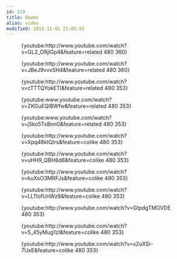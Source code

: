 ```yaml
---
id: 210
title: Видео
alias: video
modified: 2013-11-01 21:05:55
---
```


<figure>{youtube:http://www.youtube.com/watch?v=GL2_ORjlGp4&amp;feature=related 480 360}</figure>

<figure>{youtube:http://www.youtube.com/watch?v=JBeJ9vvvSH4&amp;feature=related 480 360}</figure>

<figure>{youtube:http://www.youtube.com/watch?v=cTTTQYokETI&amp;feature=related 480 353}</figure>

<figure>{youtube:www.youtube.com/watch?v=ZKGuEQIBWfw&amp;feature=related 480 353}</figure>

<figure>{youtube:www.youtube.com/watch?v=j5ko5TxBnn0&amp;feature=related 480 353}</figure>

<figure>{youtube:http://www.youtube.com/watch?v=Xpq48ktQIrs&amp;feature=colike 480 353}</figure>

<figure>{youtube:http://www.youtube.com/watch?v=uHH9_QBH8d8&amp;feature=colike 480 353}</figure>

<figure>{youtube:http://www.youtube.com/watch?v=kuXsO3MRFJs&amp;feature=colike 480 353}</figure>

<figure>{youtube:http://www.youtube.com/watch?v=LL11ofUnWz8&amp;feature=colike 480 353}</figure>

<figure>{youtube:http://www.youtube.com/watch?v=GtpdgTMOVDE 480 353}</figure>

<figure>{youtube:http://www.youtube.com/watch?v=5_45yMug1zI&amp;feature=colike 480 353}</figure>

<figure>{youtube:http://www.youtube.com/watch?v=s2uXSr-7UxE&amp;feature=colike 480 353}</figure>

